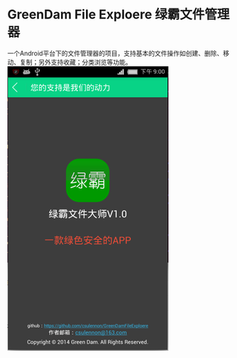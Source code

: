 GreenDam File Exploere
绿霸文件管理器
===============

一个Android平台下的文件管理器的项目，支持基本的文件操作如创建、删除、移动、复制；另外支持收藏；分类浏览等功能。
![GreenDamFileExploere](screen/2014-12-08%2021:00:31.png)
